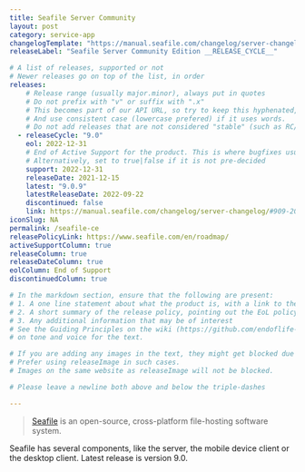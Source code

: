 ```yaml
---
title: Seafile Server Community
layout: post
category: service-app
changelogTemplate: "https://manual.seafile.com/changelog/server-changelog/"
releaseLabel: "Seafile Server Community Edition __RELEASE_CYCLE__"

# A list of releases, supported or not
# Newer releases go on top of the list, in order
releases:
    # Release range (usually major.minor), always put in quotes
    # Do not prefix with "v" or suffix with ".x"
    # This becomes part of our API URL, so try to keep this hyphenated, instead of using spaces
    # And use consistent case (lowercase prefered) if it uses words.
    # Do not add releases that are not considered "stable" (such as RC/Alpha/Beta/Nightly)
  - releaseCycle: "9.0"
    eol: 2022-12-31
    # End of Active Support for the product. This is where bugfixes usually stop coming in. (remove if activeSupportColumn=false)
    # Alternatively, set to true|false if it is not pre-decided
    support: 2022-12-31
    releaseDate: 2021-12-15
    latest: "9.0.9"
    latestReleaseDate: 2022-09-22
    discontinued: false
    link: https://manual.seafile.com/changelog/server-changelog/#909-2022-09-22
iconSlug: NA
permalink: /seafile-ce
releasePolicyLink: https://www.seafile.com/en/roadmap/
activeSupportColumn: true
releaseColumn: true
releaseDateColumn: true
eolColumn: End of Support
discontinuedColumn: true

# In the markdown section, ensure that the following are present:
# 1. A one line statement about what the product is, with a link to the primary website (in a quote)
# 2. A short summary of the release policy, pointing out the EoL policy as well, if available.
# 3. Any additional information that may be of interest
# See the Guiding Principles on the wiki (https://github.com/endoflife-date/endoflife.date/wiki/Guiding-Principles)
# on tone and voice for the text.

# If you are adding any images in the text, they might get blocked due to our CSP
# Prefer using releaseImage in such cases.
# Images on the same website as releaseImage will not be blocked.

# Please leave a newline both above and below the triple-dashes

---
```


> [Seafile](https://www.seafile.com/en/home/) is an open-source, cross-platform file-hosting software system.

Seafile has several components, like the server, the mobile device client or the desktop client. Latest release is version 9.0.
